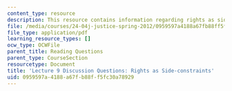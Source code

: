 ```yaml
---
content_type: resource
description: This resource contains information regarding rights as side-constraints.
file: /media/courses/24-04j-justice-spring-2012/0959597a4188a67fb88ff5fc30a78929_MIT24_04JS12_disc09.pdf
file_type: application/pdf
learning_resource_types: []
ocw_type: OCWFile
parent_title: Reading Questions
parent_type: CourseSection
resourcetype: Document
title: 'Lecture 9 Discussion Questions: Rights as Side-constraints'
uid: 0959597a-4188-a67f-b88f-f5fc30a78929
---
```

